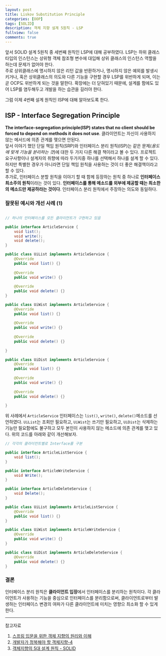 ```yaml
---
layout: post
title: Liskov Substitution Principle
categories: [OOP]
tags: [SOLID]
description: 객체 지향 설계 5원칙 - LSP
fullview: false
comments: true
---
```


앞서 SOLID 설계 5원칙 중 세번째 원칙인 LSP에 대해 공부하였다. LSP는 하위 클래스 타입의 인스턴스는 상위형 객체 참조형 변수에 대입해 상위 클래스의 인스턴스 역할을 하는데 문제가 없어야 한다.   
주로 상위클래스에 명시하지 않은 리턴 값을 반환하거나, 명시하지 않은 예외를 발생시키거나, 혹은 상위클래스의 의도와 다른 기능을 구현할 경우 LSP를 위반하게 되며, 이는 곧 OCP도 위반하게 되는 것을 말한다. 확장에는 더 닫혀있기 때문에, 설계를 함에도 있어 LSP를 염두해두고 개발을 하는 습관을 길러야 한다.  

그럼 이제 4번째 설계 원칙인 ISP에 대해 알아보도록 한다. 



## ISP - Interface Segregation Principle

**The interface-segregation principle(ISP) states that no client should be forced to depend on methods it does not use**. 클라이언트는 자신이 사용하지 않는 메서드에 의존 관계를 맺으면 안된다.  
앞서 이야기 했던 단일 책임 원칙(SRP)와 인터페이스 분리 원칙(ISP)는 같은 문제(*용도에 맞게 기능을 분리하는 것*)에 대한 두 가지 다른 해결 책이라고 볼 수 있다. 프로젝트 요구사항이나 설계자의 취향에 따라 두가지중 하나를 선택해서 하나를 설계 할 수 있다. 하지만 특별한 경우가 아니라면 단일 책임 원칙을 사용하는 것이 더 좋은 해결책이라고 할 수 있다.   
추가로, 인터페이스 분할 원칙을 이야기 할 때 함께 등장하는 원칙 중 하나로 **인터페이스 최소주의 원칙**이라는 것이 있다. **인터페이스를 통해 메소드를 외부에 제공할 때는 최소한의 메소드만 제공하라는 것이다**. 인터페이스 분리 원칙에서 주장하는 의도와 동일하다.


### 잘못된 예시와 개선 사례 (1)

```java

// 하나의 인터페이스를 모든 클라이언트가 구현하고 있음

public interface ArticleService {
    void list();
    void write();
    void delete();
}

public class UiList implements ArticleService {
    @Override
    public void list() {}
    
    @Override
    public void write() {}
    
    @Override
    public void delete() {}
}

public class UiWist implements ArticleService {
    @Override
    public void list() {}
    
    @Override
    public void write() {}
    
    @Override
    public void delete() {}
    
}

public class UiDist implements ArticleService {
    @Override
    public void list() {}
    
    @Override
    public void write() {}
    
    @Override
    public void delete() {}
    
}
```

위 사례에서 `ArticleService` 인터페이스는 `list()`, `write()`, `delete()`메소드를 선언하였다.  `UiList`는 조회만 필요하고, `UiWist`는 쓰기만 필요하고, `UiDist`는 삭제하는 기능만 필요함에도 불구하고 모두 본인이 사용하지 않는 메소드에 의존 관계를 맺고 있다. 위의 코드를 아래와 같이 개선해보자. 

```java
// 각각의 클라이언트별로 Interface를 구분

public interface ArticleListService {
    void list();
}

public interface ArticleWriteService {
    void Write();
}

public interface ArticleDeleteService {
    void Delete();
}

public class UiList implements ArticleListService {
    @Override
    public void list() {}
}

public class UiWist implements ArticleWriteService {
    @Override
    public void write() {}
}

public class UiDist implements ArticleDeleteService {
    @Override
    public void delete() {}
}
```

### 결론
인터페이스 분리 원칙은 **클라이언트 입장**에서 인터페이스를 분리하는 원칙이다. 각 클라이언트가 사용하는 기능을 중심으로 인터페이스를 분리함으로써, 클라이언트로부터 발생하는 인터페이스 변경의 여파가 다른 클라이언트에 미치는 영향으 최소화 할 수 있게 한다.



***

참고자료

1. [스프링 입문을 위한 객체 지향의 원리와 이해](http://www.yes24.com/Product/Goods/17350624)
3. [개발자가 정복해야 할 객체지향-4](https://pizzabeeer.github.io/book/java/2017/12/21/book4/)
4. [객체지향의 5대 설계 원칙 - SOLID](https://jungwoon.github.io/solid/2017/07/31/Solid-Principle.html)